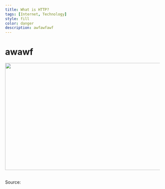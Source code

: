 ```yaml
---
title: What is HTTP?
tags: [Internet, Technology]
style: fill
color: danger
description: awfawfawf
---
```



# awawf


<img src="" width="600" height="350" class="center">
&nbsp;

Source: 